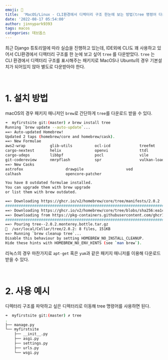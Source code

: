 ```yaml
---
emoji: 🔧
title:  'MacOS/Linux - CLI환경에서 디렉터리 구조 한눈에 보는 방법(tree 명령어 다운로드)'
date: '2022-08-17 05:54:00'
author: jinnypark9393
tags: macos
categories: 데브옵스
---
```


최근 Django 튜토리얼에 따라 실습을 진행하고 있는데, IDE외에 CLI도 꽤 사용하고 있어서 CLI환경에서 디렉터리 구조를 한 눈에 보고 싶어 `tree` 를 다운받았다. `tree` 는 CLI 환경에서 디렉터리 구조를 표시해주는 패키지로 MacOS나 Ubuntu의 경우 기본설치가 되어있지 않아 별도로 다운받아야 한다.

<br/>

# 1. 설치 방법

macOS의 경우 패키지 매니저인 `brew`로 간단하게 `tree`를 다운로드 받을 수 있다.

```bash
➜  myfirstsite git:(master) ✗ brew install tree
Running `brew update --auto-update`...
==> Auto-updated Homebrew!
Updated 2 taps (homebrew/core and homebrew/cask).
==> New Formulae
aws2-wrap           glib-utils          ocl-icd             treefmt
cargo-nextest       helix               openvi              ttdl
cargo-udeps         libbpf              pocl                vile
git-codereview      nmrpflash           spr                 vulkan-loader
==> New Casks
astrofox                   drawpile                   ved
calhash                    opencore-patcher

You have 8 outdated formulae installed.
You can upgrade them with brew upgrade
or list them with brew outdated.

==> Downloading https://ghcr.io/v2/homebrew/core/tree/manifests/2.0.2
######################################################################## 100.0%
==> Downloading https://ghcr.io/v2/homebrew/core/tree/blobs/sha256:ea1c2527bde74
==> Downloading from https://pkg-containers.githubusercontent.com/ghcr1/blobs/sh
######################################################################## 100.0%
==> Pouring tree--2.0.2.monterey.bottle.tar.gz
🍺  /usr/local/Cellar/tree/2.0.2: 8 files, 151KB
==> Running `brew cleanup tree`...
Disable this behaviour by setting HOMEBREW_NO_INSTALL_CLEANUP.
Hide these hints with HOMEBREW_NO_ENV_HINTS (see `man brew`).
```

리눅스의 경우 마찬가지로 `apt-get` 혹은 `yum`과 같은 패키지 매니저를 이용해 다운로드 받을 수 있다.

<br/>

# 2. 사용 예시

디렉터리 구조를 파악하고 싶은 디렉터리로 이동해 tree 명령어를 사용하면 된다.

```bash
➜  myfirstsite git:(master) ✗ tree
.
├── manage.py
└── myfirstsite
    ├── __init__.py
    ├── asgi.py
    ├── settings.py
    ├── urls.py
    └── wsgi.py
```

<br/>
